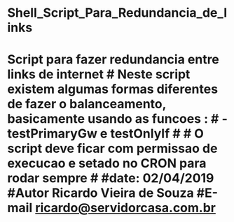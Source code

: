 # Shell_Script_Para_Redundancia_de_links
# Script para fazer redundancia entre links de internet # Neste script existem algumas formas diferentes de fazer o balanceamento, basicamente usando as funcoes : # - testPrimaryGw e testOnlyIf # # O script deve ficar com permissao de execucao e setado no CRON para rodar sempre # #date: 02/04/2019 #Autor Ricardo Vieira de Souza #E-mail ricardo@servidorcasa.com.br
